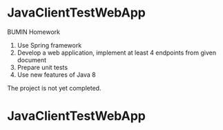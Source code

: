 # JavaClientTestWebApp
BUMIN Homework
1. Use Spring framework
2. Develop a web application, implement at least 4 endpoints from given document
3. Prepare unit tests
4. Use new features of Java 8

The project is not yet completed.
# JavaClientTestWebApp
